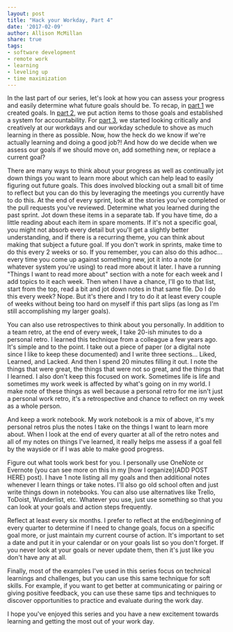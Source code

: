 ```yaml
---
layout: post
title: "Hack your Workday, Part 4"
date: '2017-02-09'
author: Allison McMillan
share: true
tags:
- software development
- remote work
- learning
- leveling up
- time maximization
---
```


In the last part of our series, let's look at how you can assess your progress and easily determine what future goals should be. To recap, in [part 1]() we created goals. In [part 2](), we put action items to those goals and established a system for accountability. For [part 3](), we started looking critically and creatively at our workdays and our workday schedule to shove as much learning in there as possible. Now, how the heck do we know if we're actually learning and doing a good job?! And how do we decide when we assess our goals if we should move on, add something new, or replace a current goal?

There are many ways to think about your progress as well as continually jot down things you want to learn more about which can help lead to easily figuring out future goals. This does involved blocking out a small bit of time to reflect but you can do this by leveraging the meetings you currently have to do this. At the end of every sprint, look at the stories you've completed or the pull requests you've reviewed. Determine what you learned during the past sprint. Jot down these items in a separate tab. If you have time, do a little reading about each item in spare moments. If it's not a specific goal, you might not absorb every detail but you'll get a slightly better understanding, and if there is a recurring theme, you can think about making that subject a future goal. If you don't work in sprints, make time to do this every 2 weeks or so. If you remember, you can also do this adhoc... every time you come up against something new, jot it into a note (or whatever system you're using) to read more about it later. I have a running "Things I want to read more about" section with a note for each week and I add topics to it each week. Then when I have a chance, I'll go to that list, start from the top, read a bit and jot down notes in that same file. Do I do this every week? Nope. But it's there and I try to do it at least every couple of weeks without being too hard on myself if this part slips (as long as I'm still accomplishing my larger goals).

You can also use retrospectives to think about you personally. In addition to a team retro, at the end of every week, I take 20-ish minutes to do a personal retro. I learned this technique from a colleague a few years ago. It's simple and to the point. I take out a piece of paper (or a digital note since I like to keep these documented) and I write three sections... Liked, Learned, and Lacked. And then I spend 20 minutes filling it out. I note the things that were great, the things that were not so great, and the things that I learned. I also don't keep this focused on work. Sometimes life is life and sometimes my work week is affected by what's going on in my world. I make note of these things as well because a personal retro for me isn't just a personal work retro, it's a retrospective and chance to reflect on my week as a whole person.

And keep a work notebook. My work notebook is a mix of above, it's my personal retros plus the notes I take on the things I want to learn more about. When I look at the end of every quarter at all of the retro notes and all of my notes on things I've learned, it really helps me assess if a goal fell by the wayside or if I was able to make good progress.

Figure out what tools work best for you. I personally use OneNote or Evernote (you can see more on this in my [how I organize](ADD POST HERE) post). I have 1 note listing all my goals and then additional notes whenever I learn things or take notes. I'll also go old school often and just write things down in notebooks. You can also use alternatives like Trello, ToDoist, Wunderlist, etc. Whatever you use, just use something so that you can look at your goals and action steps frequently.

Reflect at least every six months. I prefer to reflect at the end/beginning of every quarter to determine if I need to change goals, focus on a specific goal more, or just maintain my current course of action. It's important to set a date and put it in your calendar or on your goals list so you don't forget. If you never look at your goals or never update them, then it's just like you don't have any at all.

Finally, most of the examples I've used in this series focus on technical learnings and challenges, but you can use this same technique for soft skills. For example, if you want to get better at communicating or pairing or giving positive feedback, you can use these same tips and techniques to discover opportunities to practice and evaluate during the work day.

I hope you've enjoyed this series and you have a new excitement towards learning and getting the most out of your work day.
